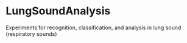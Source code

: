 # LungSoundAnalysis
Experiments for recognition, classification, and analysis in lung sound (respiratory sounds)
